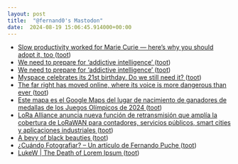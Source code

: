 ```yaml
---
layout: post
title:  "@fernand0's Mastodon"
date:  2024-08-19 15:06:45.914000+00:00
---
```

*  [Slow productivity worked for Marie Curie — here’s why you should adopt it, too ](https://www.nature.com/articles/d41586-024-02540-) ([toot](https://mastodon.social/@fernand0/112989307267456308))
*  [We need to prepare for ‘addictive intelligence’ ](https://www.technologyreview.com/2024/08/05/1095600/we-need-to-prepare-for-addictive-intelligence) ([toot](https://mastodon.social/@fernand0/112989242676240267))
*  [We need to prepare for ‘addictive intelligence’ ](https://www.technologyreview.com/2024/08/05/1095600/we-need-to-prepare-for-addictive-intelligence) ([toot](https://mastodon.social/@fernand0/112988866731987726))
*  [Myspace celebrates its 21st birthday. Do we still need it? ](https://triblive.com/business/technology/myspace-celebrates-its-21st-birthday-do-we-still-need-it) ([toot](https://mastodon.social/@fernand0/112988688195141256))
*  [The far right has moved online, where its voice is more dangerous than ever ](https://www.theguardian.com/politics/article/2024/aug/03/the-far-right-has-moved-online-where-its-voice-is-more-dangerous-than-eve) ([toot](https://mastodon.social/@fernand0/112988494011565701))
*  [Este mapa es el Google Maps del lugar de nacimiento de ganadores de medallas de los Juegos Olímpicos de 2024 ](https://www.genbeta.com/actualidad/este-mapa-google-maps-lugar-nacimiento-ganadores-medallas-juegos-olimpicos-202) ([toot](https://mastodon.social/@fernand0/112988216530260670))
*  [LoRa Alliance anuncia nueva función de retransmisión que amplía la cobertura de LoRaWAN para contadores, servicios públicos, smart cities y aplicaciones industriales ](https://internetdelascosas.xyz/articulo.php?id=115) ([toot](https://mastodon.social/@fernand0/112988065232469355))
*  [A bevy of black beauties ](http://prairiebreak.blogspot.com/2024/07/a-bevy-of-black-beauties.htm) ([toot](https://mastodon.social/@fernand0/112987931645292145))
*  [¿Cuándo Fotografiar? – Un artículo de Fernando Puche ](https://valentinsama.blogspot.com/2024/07/cuando-fotografiar-un-articulo-de.htm) ([toot](https://mastodon.social/@fernand0/112987810532495447))
*  [LukeW \| The Death of Lorem Ipsum ](https://www.lukew.com/ff/entry.asp?207) ([toot](https://mastodon.social/@fernand0/112987554049807020))
